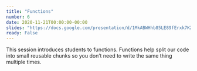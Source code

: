 ```yaml
---
title: "Functions"
number: 6
date: 2020-11-21T00:00:00-00:00
slides: "https://docs.google.com/presentation/d/1MkABWHhb85LE89fErxk7KZdk_TEBe7QzygBhCt59VCU/edit?usp=sharing"
ready: False
---
```


This session introduces students to functions. Functions help split our code into small reusable chunks so you don’t need to write the same thing multiple times.